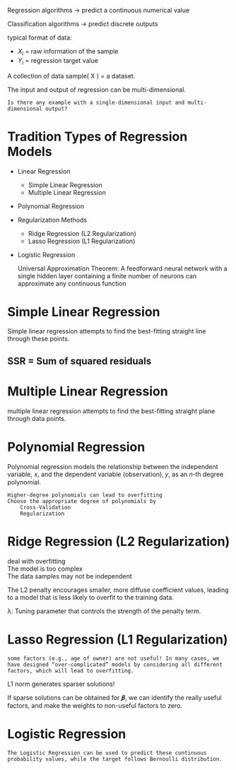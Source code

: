 
Regression algorithms -> predict a continuous numerical value

Classification algorithms -> predict discrete outputs

typical format of data:
- $X_{i}$ = raw information of the sample
- $Y_{i}$ = regression target value

A collection of data sample( X ) = a dataset.

The input and output of regression can be multi-dimensional.

    Is there any example with a single-dimensional input and multi-dimensional output?

# Tradition Types of Regression Models
- Linear Regression
    - Simple Linear Regression
    - Multiple Linear Regression
- Polynomial Regression
- Regularization Methods
    - Ridge Regression (L2 Regularization)
    - Lasso Regression (L1 Regularization)
- Logistic Regression

    Universal Approximation Theorem: A feedforward neural network with a single hidden layer containing a finite number of neurons can approximate any continuous function

# Simple Linear Regression
Simple linear regression attempts to find the best-fitting straight line through these points.
## SSR = Sum of squared residuals 

# Multiple Linear Regression
multiple linear regression attempts to find the best-fitting straight plane through data points.

# Polynomial Regression
Polynomial regression models the relationship between the independent variable, 𝑥, and the dependent variable (observation), 𝑦, as an 𝑛-th degree polynomial. 

    Higher-degree polynomials can lead to overfitting
    Choose the appropriate degree of polynomials by
        Cross-Validation
        Regularization

# Ridge Regression (L2 Regularization)
deal with overfitting\
The model is too complex\
The data samples may not be independent

The L2 penalty encourages smaller, more diffuse coefficient values, leading to a model that is less likely to overfit to the training data.

λ: Tuning parameter that controls the strength of the penalty term.
# Lasso Regression (L1 Regularization)
    some factors (e.g., age of owner) are not useful! In many cases, we have designed “over-complicated” models by considering all different factors, which will lead to overfitting.

L1 norm generates sparser solutions!

If sparse solutions can be obtained for 𝜷, we can identify the really useful factors, and make the weights to non-useful factors to zero.

# Logistic Regression
    The Logistic Regression can be used to predict these continuous probability values, while the target follows Bernoulli distribution.
